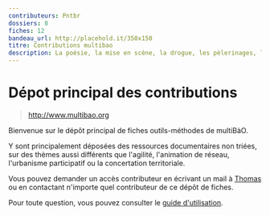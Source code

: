 ```yaml
---
contributeurs: Pntbr
dossiers: 8
fiches: 12
bandeau_url: http://placehold.it/350x150
titre: Contributions multibao
description: La poésie, la mise en scène, la drogue, les pèlerinages, le dessin et la radio, chacune de ces activités a été un outil entre ses mains, « un moyen pour atteindre un peu de la réalité qui le fuit »1
---
```


# Dépot principal des contributions

> http://www.multibao.org

Bienvenue sur le dépôt principal de fiches outils-méthodes de multiBàO.

Y sont principalement déposées des ressources documentaires non triées, sur des thèmes aussi différents que l'agilité, l'animation de réseau, l'urbanisme participatif ou la concertation territoriale. 

Vous pouvez demander un accès contributeur en écrivant un mail à [Thomas](mailto:thomas.wolff@cpcoop.fr) ou en contactant n'importe quel contributeur de ce dépôt de fiches. 

Pour toute question, vous pouvez consulter le [guide d'utilisation](https://github.com/multibao/documentation/README.md).
